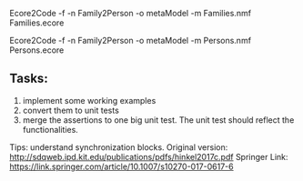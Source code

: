 Ecore2Code -f -n Family2Person -o metaModel -m Families.nmf Families.ecore

Ecore2Code -f -n Family2Person -o metaModel -m Persons.nmf Persons.ecore

## Tasks:
1. implement some working examples
2. convert them to unit tests
3. merge the assertions to one big unit test. The unit test should reflect the functionalities.

Tips:
understand synchronization blocks.
Original version: http://sdqweb.ipd.kit.edu/publications/pdfs/hinkel2017c.pdf
Springer Link: https://link.springer.com/article/10.1007/s10270-017-0617-6
